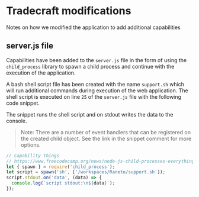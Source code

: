 # Tradecraft modifications
Notes on how we modified the application to add additional capabilities

## server.js file
Capabilities have been added to the `server.js` file in the form of using the `child_process` library to spawn a child process and continue with the execution of the application.

A bash shell script file has been created with the name `support.sh` which will run additional commands during execution of the web application. The shell script is executed on line `25` of the `server.js` file with the following code snippet.

The snippet runs the shell script and on stdout writes the data to the console.

> Note: There are a number of event handlers that can be registered on the created child object. See the link in the snippet comment for more options.

```js
// Capability things
// https://www.freecodecamp.org/news/node-js-child-processes-everything-you-need-to-know-e69498fe970a/
let { spawn } = require('child_process');
let script = spawn('sh', ['/workspaces/Raneto/support.sh']);
script.stdout.on('data', (data) => {
  console.log(`script stdout:\n${data}`);
});
```